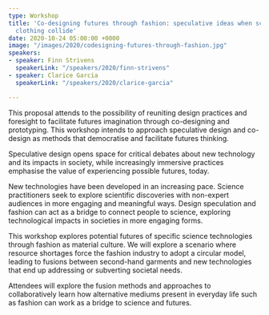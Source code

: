 ```yaml
---
type: Workshop
title: 'Co-designing futures through fashion: speculative ideas when science and second-hand
  clothing collide'
date: 2020-10-24 05:00:00 +0000
image: "/images/2020/codesigning-futures-through-fashion.jpg"
speakers:
- speaker: Finn Strivens
  speakerLink: "/speakers/2020/finn-strivens"
- speaker: Clarice Garcia
  speakerLink: "/speakers/2020/clarice-garcia"

---
```

This proposal attends to the possibility of reuniting design practices and foresight to facilitate futures imagination through co-designing and prototyping. This workshop intends to approach speculative design and co-design as methods that democratise and facilitate futures thinking. 

Speculative design opens space for critical debates about new technology and its impacts in society, while increasingly immersive practices emphasise the value of experiencing possible futures, today. 

New technologies have been developed in an increasing pace. Science practitioners seek to explore scientific discoveries with non-expert audiences in more engaging and meaningful ways. Design speculation and fashion can act as a bridge to connect people to science, exploring technological impacts in societies in more engaging forms. 

This workshop explores potential futures of specific science technologies through fashion as material culture. We will explore a scenario where resource shortages force the fashion industry to adopt a circular model, leading to fusions between second-hand garments and new technologies that end up addressing or subverting societal needs. 

Attendees will explore the fusion methods and approaches to collaboratively learn how alternative mediums present in everyday life such as fashion can work as a bridge to science and futures. 